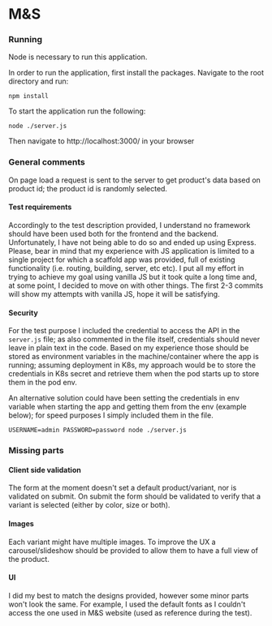 # M&S

### Running

Node is necessary to run this application.

In order to run the application, first install the packages.
Navigate to the root directory and run:

```
npm install
```

To start the application run the following:

```
node ./server.js
```

Then navigate to http://localhost:3000/ in your browser


### General comments

On page load a request is sent to the server to get product's data based on product id; the product id is randomly selected.

#### Test requirements

Accordingly to the test description provided, I understand no framework should have been used both for the frontend and the backend. Unfortunately, I have not being able to do so and ended up using Express.
Please, bear in mind that my experience with JS application is limited to a single project for which a scaffold app was provided, full of existing functionality (i.e. routing, building, server, etc etc).
I put all my effort in trying to achieve my goal using vanilla JS but it took quite a long time and, at some point, I decided to move on with other things.
The first 2-3 commits will show my attempts with vanilla JS, hope it will be satisfying.

#### Security

For the test purpose I included the credential to access the API in the `server.js` file; as also commented in the file itself, credentials should never leave in plain text in the code.
Based on my experience those should be stored as environment variables in the machine/container where the app is running; assuming deployment in K8s, my approach would be to store the credentials in K8s secret and retrieve them when the pod starts up to store them in the pod env.

An alternative solution could have been setting the credentials in env variable when starting the app and getting them from the env (example below); for speed purposes I simply included them in the file.

```
USERNAME=admin PASSWORD=password node ./server.js
```


### Missing parts

#### Client side validation
The form at the moment doesn't set a default product/variant, nor is validated on submit. On submit the form should be validated to verify that a variant is selected (either by color, size or both).

#### Images
Each variant might have multiple images. To improve the UX a carousel/slideshow should be provided to allow them to have a full view of the product.

#### UI
I did my best to match the designs provided, however some minor parts won't look the same. For example, I used the default fonts as I couldn't access the one used in M&S website (used as reference during the test).
